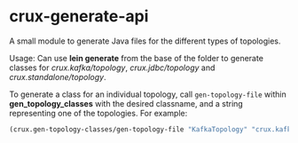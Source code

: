 # crux-generate-api

A small module to generate Java files for the different types of topologies.

Usage:
Can use **lein generate** from the base of the folder to generate classes for *crux.kafka/topology*, *crux.jdbc/topology* and *crux.standalone/topology*.

To generate a class for an individual topology, call `gen-topology-file` within **gen_topology_classes**  with the desired classname, and a string representing one of the topologies. For example:
```clojure
(crux.gen-topology-classes/gen-topology-file "KafkaTopology" "crux.kafka/topology")
```
